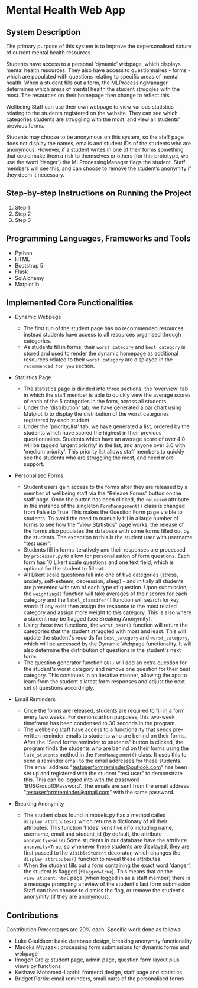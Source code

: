 # Mental Health Web App

## System Description

The primary purpose of this system is to improve the depersonalised nature of current mental health resources.

Students have access to a personal ‘dynamic’ webpage, which displays mental health resources.
They also have access to questionnaires - forms - which are populated with questions relating to specific areas of mental health.
When a student fills out a form, the MLProcessingManager determines which areas of mental health the student struggles with the most.
The resources on their homepage then change to reflect this.

Wellbeing Staff can use their own webpage to view various statistics relating to the students registered on the website.
They can see which categories students are struggling with the most, and view all students’ previous forms.

Students may choose to be anonymous on this system, so the staff page does not display the names, emails and student IDs of the students who are anonymous.
However, if a student writes in one of their forms something that could make them a risk to themselves or others (for this prototype, we use the word ‘danger’) the MLProcessingManager flags the student.
Staff members will see this, and can choose to remove the student’s anonymity if they deem it necessary.

## Step-by-step Instructions on Running the Project

1. Step 1
2. Step 2
3. Step 3

## Programming Languages, Frameworks and Tools

- Python
- HTML
- Bootstrap 5
- Flask
- SqlAlchemy
- Matplotlib

## Implemented Core Functionalities

- Dynamic Webpage

  - The first run of the student page has no recommended resources, instead students have access to all resources organised through categories.
  - As students fill in forms, their `worst category` and `best category` is stored and used to render the dynamic homepage as additional resources related to their `worst category` are displayed in the `recommended for you` section.
- Statistics Page

  - The statistics page is divided into three sections: the 'overview' tab in which the staff member is able to quickly view the average scores of each of the 5 categories in the form, across all students.
  - Under the 'distribution' tab, we have generated a bar chart using Matplotlib to display the distribution of the worst categories registered by each student.
  - Under the 'priority_list' tab, we have generated a list, ordered by the students which have scored the highest in their previous questionnaires. Students which have an average score of over 4.0 will be tagged 'urgent priority' in the list, and anyone over 3.0 with 'medium priority'. This priority list allows staff members to quickly see the students who are struggling the most, and need more support.
- Personalised Forms

    -	Student users gain access to the forms after they are released by a member of wellbeing staff via the “Release Forms” button on the staff page. Once the button has been clicked, the `released` attribute in the instance of the singleton `FormManagement()` class is changed from False to True. This makes the Question Form page visible to students. To avoid the need to manually fill in a large number of forms to see how the "View Statistics" page works, the release of the forms also populates the database with some forms filled out by the students. The exception to this is the student user with username "test user".
  - Students fill in forms iteratively and their responses are processed by `processor.py` to allow for personalisation of form questions. Each form has 10 Likert scale questions and one text field, which is optional for the student to fill out.
  - All Likert scale questions fall into one of five categories (stress, anxiety, self-esteem, depression, sleep) - and initially all students are presented with two of each type of question. Upon submission, the `weighting()` function will take averages of their scores for each category and the `label_classifer()` function will search for key words if any exist then assign the response to the most related category and assign more weight to this category. This is also where a student may be flagged (see Breaking Anonymity).
  - Using these two functions, the `worst_best()` function will return the categories that the student struggled with most and least. This will update the student's records for `best_category` and `worst_category`, which will be accessed by the Dynamic Webpage functionality. It will also determine the distribution of questions in the student's next form:
  - The question generator function `QG()` will add an extra question for the student's worst category and remove one question for their best category. This continues in an iterative manner, allowing the app to learn from the student's latest form responses and adjust the next set of questions accordingly.
- Email Reminders

  -	Once the forms are released, students are required to fill in a form every two weeks. For demonstartion purposes, this two-week timeframe has been condensed to 30 seconds in the program.
  -	The wellbeing staff have access to a functionality that sends pre-written reminder emails to students who are behind on their forms. After the “Send forms reminder to students” button is clicked, the program finds the students who are behind on their forms using the `late_students` method in the `FormManagement()` class. It uses this to send a reminder email to the email addresses for these students. The email address "testuserformreminder@outlook.com" has been set up and registered with the student "test user" to demonstrate this. This can be logged into with the password ‘BUSGroup10Password’. The emails are sent from the email address "testuserformreminder@gmail.com" with the same password. 
- Breaking Anonymity

  - The student class found in models.py has a method called `display_attributes()` which returns a dictionary of all their attributes.
    This function 'hides' sensitive info including name, username, email and student_id (by default, the attribute `anonymity=False`)
    Some students in our database have the attribute `anonymity=True`, so whenever these students are displayed, they are first passed to the
    `VisibleStudent` decorator, which changes the `display_attributes()` function to reveal these attributes.
  - When the student fills out a form containing the exact word 'danger', the student is flagged (`flagged=True`). This means that on the
    `view_student.html` page (when logged in as a staff member) there is a message prompting a review of the student's last form submission.
    Staff can then choose to dismiss the flag, or remove the student's anonymity (if they are anonymous).

## Contributions

Contribution Percentages are 20% each. Specific work done as follows:

- Luke Gouldson: basic database design, breaking anonymity functionality
- Madoka Miyazaki: processing form submissions for dynamic forms and webpage
- Imogen Greig: student page, admin page, question form layout plus views.py functions
- Keshava Mohamed-Laarbi: frontend design, staff page and statistics
- Bridget Parris: email reminders, small parts of the personalised forms
